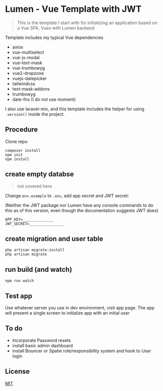 # Lumen - Vue Template with JWT

> This is the template I start with for initializing an application based on a Vue SPA, Vuex with Lumen backend

Template includes my typical Vue dependencies
- axios
- vue-multiselect
- vue-js-modal
- vue-text-mask
- vue-trumbowyg
- vue2-dropzone
- vuejs-datepicker
- tailwindcss
- text-mask-addons
- trumbowyg
- date-fns (I do not use moment)

I also use laravel-mix, and this template includes the helper for using `.version()` inside the project.

## Procedure

Clone repo

```
composer install
npm init
npm install
```

## create empty databse
> not covered here

Change `env.example` to `.env`, add app secret and JWT secret:

(Neither the JWT package nor Lumen have any console commands to do this as of this version, even though the documentation suggests JWT does)

```
APP_KEY=______________
JWT_SECRET=________________
```

## create migration and user table

```
php artisan migrate:install
php artisan migrate
```

## run build (and watch)
```npm run watch```

## Test app
Use whatever server you use in dev environment, visit app page.  The app will present a single screen to initialize app with an initial user

## To do
- Incorporate Password resets
- install basic admin dashboard
- install Bouncer or Spatie role/responsibility system and hook to User login

## License

[MIT](http://opensource.org/licenses/MIT)